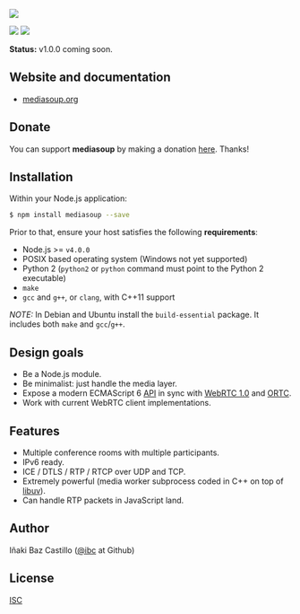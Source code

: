 [![][mediasoup-banner]][mediasoup-website]

[![][npm-shield-mediasoup]][npm-mediasoup]
[![][travis-ci-shield-mediasoup]][travis-ci-mediasoup]


**Status:** v1.0.0 coming soon.


## Website and documentation

* [mediasoup.org][mediasoup-website]


## Donate

You can support **mediasoup** by making a donation [here][paypal-url]. Thanks!


## Installation

Within your Node.js application:

```bash
$ npm install mediasoup --save
```

Prior to that, ensure your host satisfies the following **requirements**:

* Node.js >= `v4.0.0`
* POSIX based operating system (Windows not yet supported)
* Python 2 (`python2` or `python` command must point to the Python 2 executable)
* `make`
* `gcc` and `g++`, or `clang`, with C++11 support

*NOTE:* In Debian and Ubuntu install the `build-essential` package. It includes both `make` and `gcc`/`g++`.


## Design goals

* Be a Node.js module.
* Be minimalist: just handle the media layer.
* Expose a modern ECMAScript 6 [API](/api/) in sync with [WebRTC 1.0](https://w3c.github.io/webrtc-pc/) and [ORTC](http://ortc.org/).
* Work with current WebRTC client implementations.


## Features

* Multiple conference rooms with multiple participants.
* IPv6 ready.
* ICE / DTLS / RTP / RTCP over UDP and TCP.
* Extremely powerful (media worker subprocess coded in C++ on top of [libuv](http://libuv.org)).
* Can handle RTP packets in JavaScript land.


## Author

Iñaki Baz Castillo ([@ibc](https://github.com/ibc/) at Github)


## License

[ISC](./LICENSE)




[mediasoup-banner]: https://raw.githubusercontent.com/ibc/mediasoup-website/master/_art/mediasoup_banner.png
[mediasoup-website]: https://mediasoup.org
[travis-ci-shield-mediasoup]: https://img.shields.io/travis/ibc/mediasoup/master.svg
[travis-ci-mediasoup]: http://travis-ci.org/ibc/mediasoup
[npm-shield-mediasoup]: https://img.shields.io/npm/v/mediasoup.svg
[npm-mediasoup]: https://npmjs.org/package/mediasoup
[paypal-url]: https://paypal.me/inakibazcastillo/100
